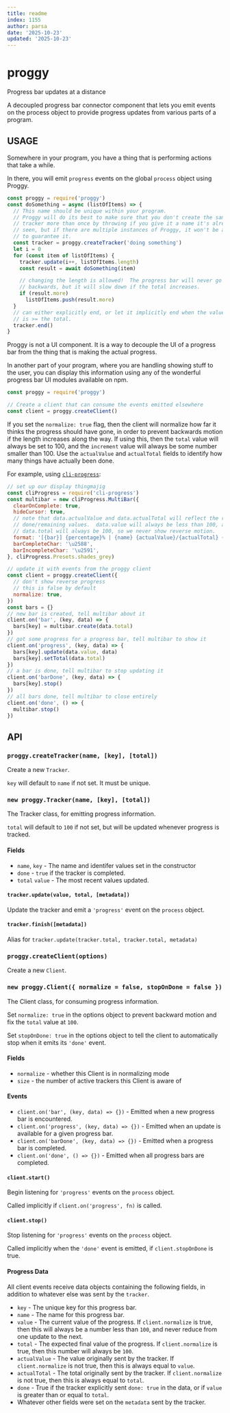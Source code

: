 ```yaml
---
title: readme
index: 1155
author: parsa
date: '2025-10-23'
updated: '2025-10-23'
---
```

# proggy

Progress bar updates at a distance

A decoupled progress bar connector component that lets you emit events on
the process object to provide progress updates from various parts of a
program.

## USAGE

Somewhere in your program, you have a thing that is performing actions that
take a while.

In there, you will emit `progress` events on the global `process` object
using Proggy.

```js
const proggy = require('proggy')
const doSomething = async (listOfItems) => {
  // This name should be unique within your program.
  // Proggy will do its best to make sure that you don't create the same
  // tracker more than once by throwing if you give it a name it's already
  // seen, but if there are multiple instances of Proggy, it won't be able
  // to guarantee it.
  const tracker = proggy.createTracker('doing something')
  let i = 0
  for (const item of listOfItems) {
    tracker.update(i++, listOfItems.length)
    const result = await doSomething(item)

    // changing the length is allowed!  The progress bar will never go
    // backwards, but it will slow down if the total increases.
    if (result.more)
      listOfItems.push(result.more)
  }
  // can either explicitly end, or let it implicitly end when the value
  // is >= the total.
  tracker.end()
}
```

Proggy is not a UI component.  It is a way to decouple the UI of a progress
bar from the thing that is making the actual progress.

In another part of your program, where you are handling showing stuff to
the user, you can display this information using any of the wonderful
progress bar UI modules available on npm.

```js
const proggy = require('proggy')

// Create a client that can consume the events emitted elsewhere
const client = proggy.createClient()
```

If you set the `normalize: true` flag, then the client will normalize how
far it thinks the progress should have gone, in order to prevent backwards
motion if the length increases along the way.  If using this, then the
`total` value will always be set to 100, and the `increment` value will
always be some number smaller than 100.  Use the `actualValue` and
`actualTotal` fields to identify how many things have actually been done.

For example, using
[`cli-progress`](https://www.npmjs.com/package/cli-progress):

```js
// set up our display thingmajig
const cliProgress = require('cli-progress')
const multibar = new cliProgress.MultiBar({
  clearOnComplete: true,
  hideCursor: true,
  // note that data.actualValue and data.actualTotal will reflect the real
  // done/remaining values.  data.value will always be less than 100, and
  // data.total will always be 100, so we never show reverse motion.
  format: '[{bar}] {percentage}% | {name} {actualValue}/{actualTotal} {duration_formatted}',
  barCompleteChar: '\u2588',
  barIncompleteChar: '\u2591',
}, cliProgress.Presets.shades_grey)

// update it with events from the proggy client
const client = proggy.createClient({
  // don't show reverse progress
  // this is false by default
  normalize: true,
})
const bars = {}
// new bar is created, tell multibar about it
client.on('bar', (key, data) => {
  bars[key] = multibar.create(data.total)
})
// got some progress for a progress bar, tell multibar to show it
client.on('progress', (key, data) => {
  bars[key].update(data.value, data)
  bars[key].setTotal(data.total)
})
// a bar is done, tell multibar to stop updating it
client.on('barDone', (key, data) => {
  bars[key].stop()
})
// all bars done, tell multibar to close entirely
client.on('done', () => {
  multibar.stop()
})
```

## API

### `proggy.createTracker(name, [key], [total])`

Create a new `Tracker`.

`key` will default to `name` if not set.  It must be unique.

### `new proggy.Tracker(name, [key], [total])`

The Tracker class, for emitting progress information.

`total` will default to `100` if not set, but will be updated whenever
progress is tracked.

#### Fields

* `name`, `key` - The name and identifer values set in the constructor
* `done` - `true` if the tracker is completed.
* `total` `value` - The most recent values updated.

#### `tracker.update(value, total, [metadata])`

Update the tracker and emit a `'progress'` event on the `process` object.

#### `tracker.finish([metadata])`

Alias for `tracker.update(tracker.total, tracker.total, metadata)`

### `proggy.createClient(options)`

Create a new `Client`.

### `new proggy.Client({ normalize = false, stopOnDone = false })`

The Client class, for consuming progress information.

Set `normalize: true` in the options object to prevent backward motion and
fix the `total` value at `100`.

Set `stopOnDone: true` in the options object to tell the client to
automatically stop when it emits its `'done'` event.

#### Fields

* `normalize` - whether this Client is in normalizing mode
* `size` - the number of active trackers this Client is aware of

#### Events

* `client.on('bar', (key, data) => {})` - Emitted when a new progress bar
  is encountered.
* `client.on('progress', (key, data) => {})` - Emitted when an update is
  available for a given progress bar.
* `client.on('barDone', (key, data) => {})` - Emitted when a progress bar
  is completed.
* `client.on('done', () => {})` - Emitted when all progress bars are
  completed.

#### `client.start()`

Begin listening for `'progress'` events on the `process` object.

Called implicitly if `client.on('progress', fn)` is called.

#### `client.stop()`

Stop listening for `'progress'` events on the `process` object.

Called implicitly when the `'done'` event is emitted, if
`client.stopOnDone` is true.

#### Progress Data

All client events receive data objects containing the following fields, in
addition to whatever else was sent by the `tracker`.

* `key` - The unique key for this progress bar.
* `name` - The name for this progress bar.
* `value` - The current value of the progress.  If `client.normalize` is
  true, then this will always be a number less than `100`, and never reduce
  from one update to the next.
* `total` - The expected final value of the progress.  If
  `client.normalize` is true, then this number will always be `100`.
* `actualValue` - The value originally sent by the tracker.  If
  `client.normalize` is not true, then this is always equal to `value`.
* `actualTotal` - The total originally sent by the tracker.  If
  `client.normalize` is not true, then this is always equal to `total`.
* `done` - True if the tracker explicitly sent `done: true` in the data, or
  if `value` is greater than or equal to `total`.
* Whatever other fields were set on the `metadata` sent by the tracker.
